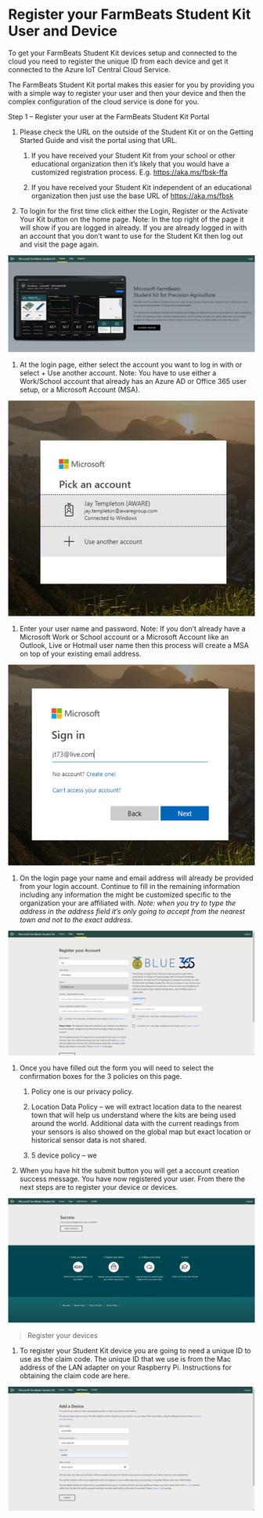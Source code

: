 Register your FarmBeats Student Kit User and Device
===================================================

To get your FarmBeats Student Kit devices setup and connected to the cloud you
need to register the unique ID from each device and get it connected to the
Azure IoT Central Cloud Service.

The FarmBeats Student Kit portal makes this easier for you by providing you with
a simple way to register your user and then your device and then the complex
configuration of the cloud service is done for you.

Step 1 – Register your user at the FarmBeats Student Kit Portal

1.  Please check the URL on the outside of the Student Kit or on the Getting
    Started Guide and visit the portal using that URL.

    1.  If you have received your Student Kit from your school or other
        educational organization then it’s likely that you would have a
        customized registration process. E.g. <https://aka.ms/fbsk-ffa>

    2.  If you have received your Student Kit independent of an educational
        organization then just use the base URL of <https://aka.ms/fbsk>

2.  To login for the first time click either the Login, Register or the Activate
    Your Kit button on the home page. Note: In the top right of the page it will
    show if you are logged in already. If you are already logged in with an
    account that you don’t want to use for the Student Kit then log out and
    visit the page again.

![](media/2596334fce1430fa0dda41e1789592df.png)

1.  At the login page, either select the account you want to log in with or
    select + Use another account. Note: You have to use either a Work/School
    account that already has an Azure AD or Office 365 user setup, or a
    Microsoft Account (MSA).

![](media/3bb12ac90eaf160f6a2cebcee3b2d2a5.png)

1.  Enter your user name and password. Note: If you don’t already have a
    Microsoft Work or School account or a Microsoft Account like an Outlook,
    Live or Hotmail user name then this process will create a MSA on top of your
    existing email address.

![](media/09131cdc94060a2bd742209193fa6452.png)

1.  On the login page your name and email address will already be provided from
    your login account. Continue to fill in the remaining information including
    any information the might be customized specific to the organization your
    are affiliated with. *Note: when you try to type the address in the address
    field it’s only going to accept from the nearest town and not to the exact
    address.*

![](media/fb8b3264a21032a7270f886b4c97b5e4.png)

1.  Once you have filled out the form you will need to select the confirmation
    boxes for the 3 policies on this page.

    1.  Policy one is our privacy policy.

    2.  Location Data Policy – we will extract location data to the nearest town
        that will help us understand where the kits are being used around the
        world. Additional data with the current readings from your sensors is
        also showed on the global map but exact location or historical sensor
        data is not shared.

    3.  5 device policy – we

2.  When you have hit the submit button you will get a account creation success
    message. You have now registered your user. From there the next steps are to
    register your device or devices.

![](media/85a7ac725d772e2efd109261b7dddf2f.png)

>   Register your devices

1.  To register your Student Kit device you are going to need a unique ID to use
    as the claim code. The unique ID that we use is from the Mac address of the
    LAN adapter on your Raspberry Pi. Instructions for obtaining the claim code
    are here.

![](media/623459e33dc35d0932d84436a803f3d2.png)
